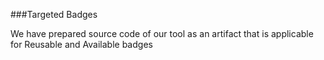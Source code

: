 ###Targeted Badges

We have prepared source code of our tool as an artifact that is applicable for Reusable and Available badges 
